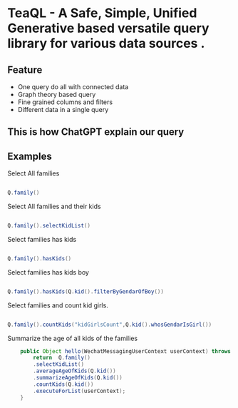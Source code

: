 # TeaQL - A Safe, Simple, Unified Generative based versatile query library for various data sources .


## Feature

* One query do all with connected data
* Graph theory based query
* Fine grained columns and filters
* Different data in a single query

## This is how ChatGPT explain our query


## Examples

Select All families

```java

Q.family()

```
Select All families and their kids

```java

Q.family().selectKidList()

```

Select families has kids

```java

Q.family().hasKids()

```

Select families has kids boy

```java

Q.family().hasKids(Q.kid().filterByGendarOfBoy())

```

Select families and count kid girls.

```java

Q.family().countKids("kidGirlsCount",Q.kid().whosGendarIsGirl())

```

Summarize the age of all kids of the families

```java
    public Object hello(WechatMessagingUserContext userContext) throws Exception {
        return  Q.family()
		.selectKidList()
		.averageAgeOfKids(Q.kid())
		.summarizeAgeOfKids(Q.kid())
		.countKids(Q.kid())
		.executeForList(userContext);
    }


```



